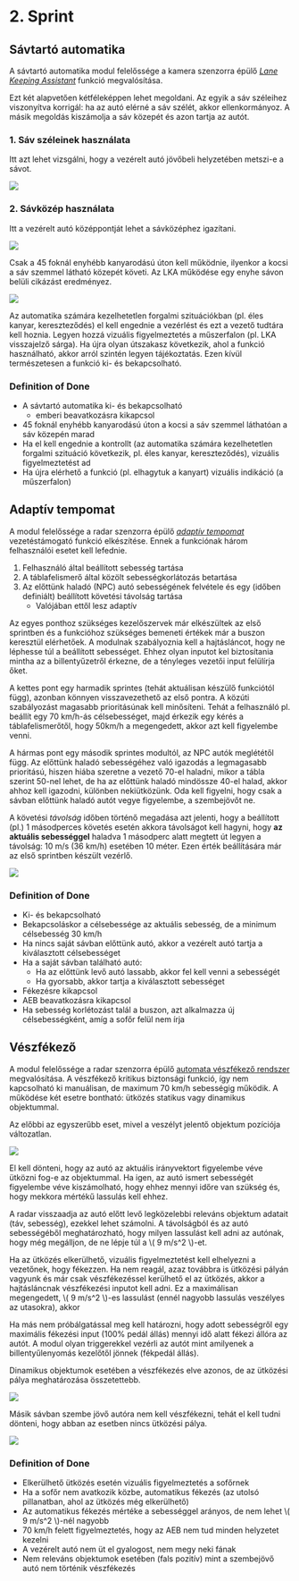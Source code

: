 # 2. Sprint

<!-- toc -->

## Sávtartó automatika

A sávtartó automatika modul felelőssége a kamera szenzorra épülő [_Lane Keeping Assistant_](../functions.html#sávtartó-automatika-lane-keeping-assistant---lka) funkció megvalósítása.

Ezt két alapvetően kétféleképpen lehet megoldani. Az egyik a sáv széleihez viszonyítva korrigál: ha az autó elérné a sáv szélét, akkor ellenkormányoz. A másik megoldás kiszámolja a sáv közepét és azon tartja az autót.

### 1. Sáv széleinek használata

Itt azt lehet vizsgálni, hogy a vezérelt autó jövőbeli helyzetében metszi-e a sávot.

![](../images/lka_a.png)

### 2. Sávközép használata

Itt a vezérelt autó középpontját lehet a sávközéphez igazítani.

![](../images/lka_b.png)

Csak a 45 foknál enyhébb kanyarodású úton kell működnie, ilyenkor a kocsi a sáv szemmel látható közepét követi. Az LKA működése egy enyhe sávon belüli cikázást eredményez.

![](../images/lka_wave.png)

Az automatika számára kezelhetetlen forgalmi szituációkban (pl. éles kanyar, kereszteződés) el kell engednie a vezérlést és ezt a vezető tudtára kell hoznia. Legyen hozzá vizuális figyelmeztetés a műszerfalon (pl. LKA visszajelző sárga). Ha újra olyan útszakasz következik, ahol a funkció használható, akkor arról szintén legyen tájékoztatás.
Ezen kívül természetesen a funkció ki- és bekapcsolható.


### Definition of Done

- A sávtartó automatika ki- és bekapcsolható
  - emberi beavatkozásra kikapcsol
- 45 foknál enyhébb kanyarodású úton a kocsi a sáv szemmel láthatóan a sáv közepén marad
- Ha el kell engednie a kontrollt (az automatika számára kezelhetetlen forgalmi szituáció következik, pl. éles kanyar, kereszteződés), vizuális figyelmeztetést ad
- Ha újra elérhető a funkció (pl. elhagytuk a kanyart) vizuális indikáció (a műszerfalon)


## Adaptív tempomat

A modul felelőssége a radar szenzorra épülő [_adaptív tempomat_](../functions.html#adaptív-tempomat-adaptive-cruise-control---acc) vezetéstámogató funkció elkészítése. Ennek a funkciónak három felhasználói esetet kell lefednie.

1. Felhasználó által beállított sebesség tartása
2. A táblafelismerő által közölt sebességkorlátozás betartása
3. Az előttünk haladó (NPC) autó sebességének felvétele és egy (időben definiált) beállított követési távolság tartása
   - Valójában ettől lesz adaptív

Az egyes ponthoz szükséges kezelőszervek már elkészültek az első sprintben és a funkcióhoz szükséges bemeneti értékek már a buszon keresztül elérhetőek. A modulnak szabályoznia kell a hajtásláncot, hogy ne léphesse túl a beállított sebességet. Ehhez olyan inputot kel biztosítania mintha az a billentyűzetről érkezne, de a tényleges vezetői input felülírja őket.

A kettes pont egy harmadik sprintes (tehát aktuálisan készülő funkciótól függ), azonban könnyen visszavezethető az első pontra. A közúti szabályozást magasabb prioritásúnak kell minősíteni. Tehát a felhasználó pl. beállít egy 70 km/h-ás célsebességet, majd érkezik egy kérés a táblafelismerőtől, hogy 50km/h a megengedett, akkor azt kell figyelembe venni.

A hármas pont egy második sprintes modultól, az NPC autók meglététől függ. Az előttünk haladó sebességéhez való igazodás a legmagasabb prioritású, hiszen hiába szeretne a vezető 70-el haladni, mikor a tábla szerint 50-nel lehet, de ha az előttünk haladó mindössze 40-el halad, akkor ahhoz kell igazodni, különben nekiütközünk.
Oda kell figyelni, hogy csak a sávban előttünk haladó autót vegye figyelembe, a szembejövőt ne.

A követési _távolság_ időben történő megadása azt jelenti, hogy a beállított (pl.) 1 másodperces követés esetén akkora távolságot kell hagyni, hogy **az aktuális sebességgel** haladva 1 másodperc alatt megtett út legyen a távolság: 10 m/s (36 km/h) esetében 10 méter. Ezen érték beállítására már az első sprintben készült vezérlő.

![](../images/acc.png)

### Definition of Done

- Ki- és bekapcsolható
- Bekapcsoláskor a célsebessége az aktuális sebesség, de a minimum célsebesség 30 km/h
- Ha nincs saját sávban előttünk autó, akkor a vezérelt autó tartja a kiválasztott célsebességet
- Ha a saját sávban található autó:
  - Ha az előttünk levő autó lassabb, akkor fel kell venni a sebességét
  - Ha gyorsabb, akkor tartja a kiválasztott sebességet
- Fékezésre kikapcsol
- AEB beavatkozásra kikapcsol
- Ha sebesség korlétozást talál a buszon, azt alkalmazza új célsebességként, amíg a sofőr felül nem írja

## Vészfékező

A modul felelőssége a radar szenzorra épülő [automata vészfékező rendszer](../functions.html#autonóm-vészfékező-rendszer-automatic-emergency-brake---aeb) megvalósítása. A vészfékező kritikus biztonsági funkció, így nem kapcsolható ki manuálisan, de maximum 70 km/h sebességig működik. A működése két esetre bontható: ütközés statikus vagy dinamikus objektummal.

Az előbbi az egyszerűbb eset, mivel a veszélyt jelentő objektum pozíciója változatlan.

![](../images/aeb_radar_static.png)

El kell dönteni, hogy az autó az aktuális irányvektort figyelembe véve ütközni fog-e az objektummal. Ha igen, az autó ismert sebességét figyelembe véve kiszámolható, hogy ehhez mennyi időre van szükség és, hogy mekkora mértékű lassulás kell ehhez.

A radar visszaadja az autó előtt levő legközelebbi releváns objektum adatait (táv, sebesség), ezekkel lehet számolni. A távolságból és az autó sebességéből meghatározható, hogy milyen lassulást kell adni az autónak, hogy még megálljon, de ne lépje túl a \\( 9 m/s^2 \\)-et.

Ha az ütközés elkerülhető, vizuális figyelmeztetést kell elhelyezni a vezetőnek, hogy fékezzen. Ha nem reagál, azaz továbbra is ütközési pályán vagyunk és már csak vészfékezéssel kerülhető el az ütközés, akkor a hajtásláncnak vészfékezési inputot kell adni. Ez a maximálisan megengedett, \\( 9 m/s^2 \\)-es lassulást (ennél nagyobb lassulás veszélyes az utasokra), akkor

Ha más nem próbálgatással meg kell határozni, hogy adott sebességről egy maximális fékezési input (100% pedál állás) mennyi idő alatt fékezi állóra az autót.
A modul olyan triggerekkel vezérli az autót mint amilyenek a billentyűlenyomás kezelőtől jönnek (fékpedál állás).

Dinamikus objektumok esetében a vészfékezés elve azonos, de az ütközési pálya meghatározása összetettebb.

![](../images/aeb_radar_pedestrian.png)

Másik sávban szembe jövő autóra nem kell vészfékezni, tehát el kell tudni dönteni, hogy abban az esetben nincs ütközési pálya.

![](../images/radar_lanes_simple.png)

### Definition of Done

- Elkerülhető ütközés esetén vizuális figyelmeztetés a sofőrnek
- Ha a sofőr nem avatkozik közbe, automatikus fékezés (az utolsó pillanatban, ahol az ütközés még elkerülhető)
- Az automatikus fékezés mértéke a sebességgel arányos, de nem lehet \\( 9 m/s^2 \\)-nél nagyobb
- 70 km/h felett figyelmeztetés, hogy az AEB nem tud minden helyzetet kezelni
- A vezérelt autó nem üt el gyalogost, nem megy neki fának
- Nem releváns objektumok esetében (fals pozitív) mint a szembejövő autó nem történik vészfékezés
